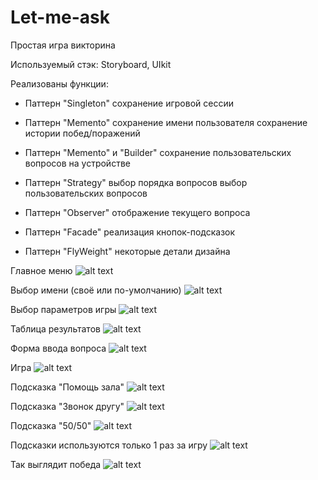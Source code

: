 # Let-me-ask

Простая игра викторина

Используемый стэк: 
Storyboard, 
UIkit

Реализованы функции:

- Паттерн "Singleton"
сохранение игровой сессии

- Паттерн "Memento"
сохранение имени пользователя
сохранение истории побед/поражений

- Паттерн "Memento" и "Builder"
сохранение пользовательских вопросов на устройстве

- Паттерн "Strategy"
выбор порядка вопросов
выбор пользовательских вопросов

- Паттерн "Observer"
отображение текущего вопроса

- Паттерн "Facade"
реализация кнопок-подсказок

- Паттерн "FlyWeight"
некоторые детали дизайна

Главное меню
![alt text](images/1.png)

Выбор имени (своё или по-умолчанию)
![alt text](images/2.png)

Выбор параметров игры
![alt text](images/3.png)

Таблица результатов
![alt text](images/4.png)

Форма ввода вопроса
![alt text](images/5.png)

Игра
![alt text](images/6.png)

Подсказка "Помощь зала"
![alt text](images/7.png)

Подсказка "Звонок другу"
![alt text](images/8.png)

Подсказка "50/50"
![alt text](images/9.png)

Подсказки используются только 1 раз за игру
![alt text](images/10.png)

Так выглядит победа
![alt text](images/11.png)
